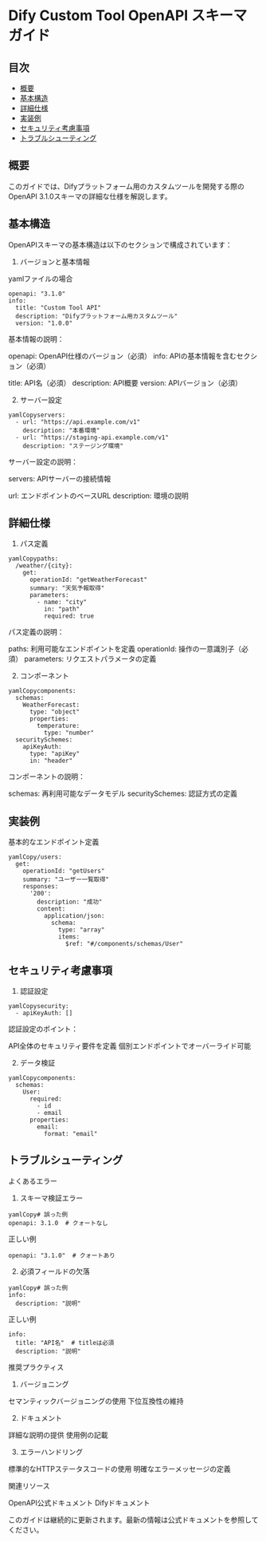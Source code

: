 # Dify Custom Tool OpenAPI スキーマガイド

## 目次
- [概要](#概要)
- [基本構造](#基本構造)
- [詳細仕様](#詳細仕様)
- [実装例](#実装例)
- [セキュリティ考慮事項](#セキュリティ考慮事項)
- [トラブルシューティング](#トラブルシューティング)

## 概要

このガイドでは、Difyプラットフォーム用のカスタムツールを開発する際のOpenAPI 3.1.0スキーマの詳細な仕様を解説します。

## 基本構造

OpenAPIスキーマの基本構造は以下のセクションで構成されています：

1. バージョンと基本情報

yamlファイルの場合
```
openapi: "3.1.0"
info:
  title: "Custom Tool API"
  description: "Difyプラットフォーム用カスタムツール"
  version: "1.0.0"
```

基本情報の説明：

openapi: OpenAPI仕様のバージョン（必須）
info: APIの基本情報を含むセクション（必須）

title: API名（必須）
description: API概要
version: APIバージョン（必須）



2. サーバー設定

```
yamlCopyservers:
  - url: "https://api.example.com/v1"
    description: "本番環境"
  - url: "https://staging-api.example.com/v1"
    description: "ステージング環境"
```
サーバー設定の説明：

servers: APIサーバーの接続情報

url: エンドポイントのベースURL
description: 環境の説明



## 詳細仕様
1. パス定義
```
yamlCopypaths:
  /weather/{city}:
    get:
      operationId: "getWeatherForecast"
      summary: "天気予報取得"
      parameters:
        - name: "city"
          in: "path"
          required: true
```
パス定義の説明：

paths: 利用可能なエンドポイントを定義
operationId: 操作の一意識別子（必須）
parameters: リクエストパラメータの定義

2. コンポーネント
```
yamlCopycomponents:
  schemas:
    WeatherForecast:
      type: "object"
      properties:
        temperature:
          type: "number"
  securitySchemes:
    apiKeyAuth:
      type: "apiKey"
      in: "header"
```

コンポーネントの説明：

schemas: 再利用可能なデータモデル
securitySchemes: 認証方式の定義

## 実装例
基本的なエンドポイント定義
```
yamlCopy/users:
  get:
    operationId: "getUsers"
    summary: "ユーザー一覧取得"
    responses:
      '200':
        description: "成功"
        content:
          application/json:
            schema:
              type: "array"
              items:
                $ref: "#/components/schemas/User"
```
## セキュリティ考慮事項
1. 認証設定
```
yamlCopysecurity:
  - apiKeyAuth: []
```
認証設定のポイント：

API全体のセキュリティ要件を定義
個別エンドポイントでオーバーライド可能

2. データ検証
```
yamlCopycomponents:
  schemas:
    User:
      required:
        - id
        - email
      properties:
        email:
          format: "email"
```
## トラブルシューティング
よくあるエラー
1. スキーマ検証エラー
```
yamlCopy# 誤った例
openapi: 3.1.0  # クォートなし
```

正しい例
```
openapi: "3.1.0"  # クォートあり
```
2. 必須フィールドの欠落
```
yamlCopy# 誤った例
info:
  description: "説明"
```

正しい例
```
info:
  title: "API名"  # titleは必須
  description: "説明"
```
推奨プラクティス
1. バージョニング

セマンティックバージョニングの使用
下位互換性の維持

2. ドキュメント

詳細な説明の提供
使用例の記載

3. エラーハンドリング

標準的なHTTPステータスコードの使用
明確なエラーメッセージの定義

関連リソース

OpenAPI公式ドキュメント
Difyドキュメント


このガイドは継続的に更新されます。最新の情報は公式ドキュメントを参照してください。